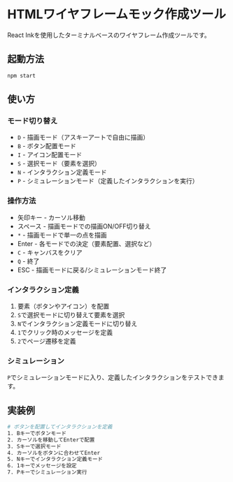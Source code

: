 # HTMLワイヤフレームモック作成ツール

React Inkを使用したターミナルベースのワイヤフレーム作成ツールです。

## 起動方法

```bash
npm start
```

## 使い方

### モード切り替え
- `D` - 描画モード（アスキーアートで自由に描画）
- `B` - ボタン配置モード
- `I` - アイコン配置モード
- `S` - 選択モード（要素を選択）
- `N` - インタラクション定義モード
- `P` - シミュレーションモード（定義したインタラクションを実行）

### 操作方法
- 矢印キー - カーソル移動
- スペース - 描画モードでの描画ON/OFF切り替え
- `*` - 描画モードで単一の点を描画
- Enter - 各モードでの決定（要素配置、選択など）
- `C` - キャンバスをクリア
- `Q` - 終了
- ESC - 描画モードに戻る/シミュレーションモード終了

### インタラクション定義
1. 要素（ボタンやアイコン）を配置
2. `S`で選択モードに切り替えて要素を選択
3. `N`でインタラクション定義モードに切り替え
4. `1`でクリック時のメッセージを定義
5. `2`でページ遷移を定義

### シミュレーション
`P`でシミュレーションモードに入り、定義したインタラクションをテストできます。

## 実装例

```bash
# ボタンを配置してインタラクションを定義
1. Bキーでボタンモード
2. カーソルを移動してEnterで配置
3. Sキーで選択モード
4. カーソルをボタンに合わせてEnter
5. Nキーでインタラクション定義モード
6. 1キーでメッセージを設定
7. Pキーでシミュレーション実行
```